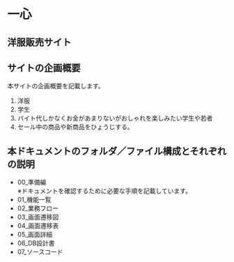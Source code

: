 # 一心
## 洋服販売サイト

## サイトの企画概要 
本サイトの企画概要を記載します。

1. 洋服
1. 学生
1. バイト代しかなくお金があまりないがおしゃれを楽しみたい学生や若者
1. セール中の商品や新商品をひょうじする。

## 本ドキュメントのフォルダ／ファイル構成とそれぞれの説明

* 00_準備編  
※ドキュメントを確認するために必要な手順を記載しています。
* 01_機能一覧  
* 02_業務フロー  
* 03_画面遷移図  
* 04_画面遷移表  
* 05_画面詳細  
* 06_DB設計書  
* 07_ソースコード  
